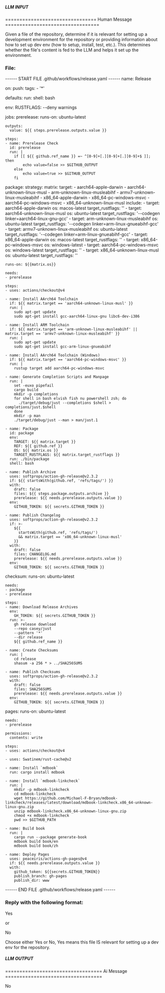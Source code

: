 ##### LLM INPUT #####
================================ Human Message =================================

Given a file of the repository, determine if it is relevant for setting up a development environment for the repository or providing information about how to set up dev env (how to setup, install, test, etc.). This determines whether the file's content is fed to the LLM and helps it set up the environment.

### File:
------ START FILE .github/workflows/release.yaml ------
name: Release

on:
  push:
    tags:
    - '*'

defaults:
  run:
    shell: bash

env:
  RUSTFLAGS: --deny warnings

jobs:
  prerelease:
    runs-on: ubuntu-latest

    outputs:
      value: ${{ steps.prerelease.outputs.value }}

    steps:
    - name: Prerelease Check
      id: prerelease
      run: |
        if [[ ${{ github.ref_name }} =~ ^[0-9]+[.][0-9]+[.][0-9]+$ ]]; then
            echo value=false >> $GITHUB_OUTPUT
        else
            echo value=true >> $GITHUB_OUTPUT
        fi

  package:
    strategy:
      matrix:
        target:
        - aarch64-apple-darwin
        - aarch64-unknown-linux-musl
        - arm-unknown-linux-musleabihf
        - armv7-unknown-linux-musleabihf
        - x86_64-apple-darwin
        - x86_64-pc-windows-msvc
        - aarch64-pc-windows-msvc
        - x86_64-unknown-linux-musl
        include:
        - target: aarch64-apple-darwin
          os: macos-latest
          target_rustflags: ''
        - target: aarch64-unknown-linux-musl
          os: ubuntu-latest
          target_rustflags: '--codegen linker=aarch64-linux-gnu-gcc'
        - target: arm-unknown-linux-musleabihf
          os: ubuntu-latest
          target_rustflags: '--codegen linker=arm-linux-gnueabihf-gcc'
        - target: armv7-unknown-linux-musleabihf
          os: ubuntu-latest
          target_rustflags: '--codegen linker=arm-linux-gnueabihf-gcc'
        - target: x86_64-apple-darwin
          os: macos-latest
          target_rustflags: ''
        - target: x86_64-pc-windows-msvc
          os: windows-latest
        - target: aarch64-pc-windows-msvc
          os: windows-latest
          target_rustflags: ''
        - target: x86_64-unknown-linux-musl
          os: ubuntu-latest
          target_rustflags: ''

    runs-on: ${{matrix.os}}

    needs:
    - prerelease

    steps:
    - uses: actions/checkout@v4

    - name: Install AArch64 Toolchain
      if: ${{ matrix.target == 'aarch64-unknown-linux-musl' }}
      run: |
        sudo apt-get update
        sudo apt-get install gcc-aarch64-linux-gnu libc6-dev-i386

    - name: Install ARM Toolchain
      if: ${{ matrix.target == 'arm-unknown-linux-musleabihf' || matrix.target == 'armv7-unknown-linux-musleabihf' }}
      run: |
        sudo apt-get update
        sudo apt-get install gcc-arm-linux-gnueabihf

    - name: Install AArch64 Toolchain (Windows)
      if: ${{ matrix.target == 'aarch64-pc-windows-msvc' }}
      run: |
        rustup target add aarch64-pc-windows-msvc

    - name: Generate Completion Scripts and Manpage
      run: |
        set -euxo pipefail
        cargo build
        mkdir -p completions
        for shell in bash elvish fish nu powershell zsh; do
          ./target/debug/just --completions $shell > completions/just.$shell
        done
        mkdir -p man
        ./target/debug/just --man > man/just.1

    - name: Package
      id: package
      env:
        TARGET: ${{ matrix.target }}
        REF: ${{ github.ref }}
        OS: ${{ matrix.os }}
        TARGET_RUSTFLAGS: ${{ matrix.target_rustflags }}
      run: ./bin/package
      shell: bash

    - name: Publish Archive
      uses: softprops/action-gh-release@v2.3.2
      if: ${{ startsWith(github.ref, 'refs/tags/') }}
      with:
        draft: false
        files: ${{ steps.package.outputs.archive }}
        prerelease: ${{ needs.prerelease.outputs.value }}
      env:
        GITHUB_TOKEN: ${{ secrets.GITHUB_TOKEN }}

    - name: Publish Changelog
      uses: softprops/action-gh-release@v2.3.2
      if: >-
        ${{
          startsWith(github.ref, 'refs/tags/')
          && matrix.target == 'x86_64-unknown-linux-musl'
        }}
      with:
        draft: false
        files: CHANGELOG.md
        prerelease: ${{ needs.prerelease.outputs.value }}
      env:
        GITHUB_TOKEN: ${{ secrets.GITHUB_TOKEN }}

  checksum:
    runs-on: ubuntu-latest

    needs:
    - package
    - prerelease

    steps:
    - name: Download Release Archives
      env:
        GH_TOKEN: ${{ secrets.GITHUB_TOKEN }}
      run: >-
        gh release download
        --repo casey/just
        --pattern '*'
        --dir release
        ${{ github.ref_name }}

    - name: Create Checksums
      run: |
        cd release
        shasum -a 256 * > ../SHA256SUMS

    - name: Publish Checksums
      uses: softprops/action-gh-release@v2.3.2
      with:
        draft: false
        files: SHA256SUMS
        prerelease: ${{ needs.prerelease.outputs.value }}
      env:
        GITHUB_TOKEN: ${{ secrets.GITHUB_TOKEN }}

  pages:
    runs-on: ubuntu-latest

    needs:
    - prerelease

    permissions:
      contents: write

    steps:
    - uses: actions/checkout@v4

    - uses: Swatinem/rust-cache@v2

    - name: Install `mdbook`
      run: cargo install mdbook

    - name: Install `mdbook-linkcheck`
      run: |
        mkdir -p mdbook-linkcheck
        cd mdbook-linkcheck
        wget https://github.com/Michael-F-Bryan/mdbook-linkcheck/releases/latest/download/mdbook-linkcheck.x86_64-unknown-linux-gnu.zip
        unzip mdbook-linkcheck.x86_64-unknown-linux-gnu.zip
        chmod +x mdbook-linkcheck
        pwd >> $GITHUB_PATH

    - name: Build book
      run: |
        cargo run --package generate-book
        mdbook build book/en
        mdbook build book/zh

    - name: Deploy Pages
      uses: peaceiris/actions-gh-pages@v4
      if: ${{ needs.prerelease.outputs.value }}
      with:
        github_token: ${{secrets.GITHUB_TOKEN}}
        publish_branch: gh-pages
        publish_dir: www

------ END FILE .github/workflows/release.yaml ------

### Reply with the following format:

<rel>Yes</rel>

or

<rel>No</rel>

Choose either Yes or No, Yes means this file IS relevant for setting up a dev env for the repository.

##### LLM OUTPUT #####
================================== Ai Message ==================================

<rel>No</rel>